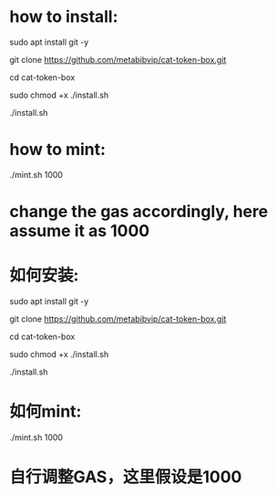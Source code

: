 # how to install:

sudo apt install git -y

git clone https://github.com/metabibvip/cat-token-box.git

cd cat-token-box

sudo chmod +x ./install.sh

./install.sh



# how to mint:

./mint.sh 1000 

# change the gas accordingly, here assume it as 1000






# 如何安装:

sudo apt install git -y

git clone https://github.com/metabibvip/cat-token-box.git

cd cat-token-box

sudo chmod +x ./install.sh

./install.sh

# 如何mint:

./mint.sh 1000

# 自行调整GAS，这里假设是1000

